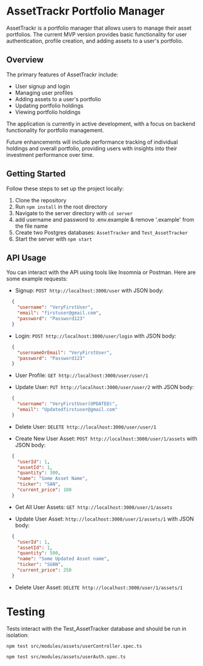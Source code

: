 # AssetTrackr Portfolio Manager

AssetTrackr is a portfolio manager that allows users to manage their asset portfolios. The current MVP version provides basic functionality for user authentication, profile creation, and adding assets to a user's portfolio.

## Overview

The primary features of AssetTrackr include:

- User signup and login
- Managing user profiles
- Adding assets to a user's portfolio
- Updating portfolio holdings
- Viewing portfolio holdings

The application is currently in active development, with a focus on backend functionality for portfolio management.

Future enhancements will include performance tracking of individual holdings and overall portfolio, providing users with insights into their investment performance over time.

## Getting Started

Follow these steps to set up the project locally:

1. Clone the repository
2. Run `npm install` in the root directory
3. Navigate to the server directory with `cd server`
4. add username and password to .env.example & remove '.example' from the file name
5. Create two Postgres databases: `AssetTracker` and `Test_AssetTracker`
6. Start the server with `npm start`

## API Usage

You can interact with the API using tools like Insomnia or Postman. Here are some example requests:

- Signup: `POST http://localhost:3000/user` with JSON body:
```json
  {
    "username": "VeryFirstUser",
    "email": "firstuser@gmail.com",
    "password": "Password123"
  }
```

- Login: `POST http://localhost:3000/user/login` with JSON body:
```json
  {
    "usernameOrEmail": "VeryFirstUser",
    "password": "Password123"
  }
```

- User Profile: `GET http://localhost:3000/user/user/1`

- Update User: `PUT http://localhost:3000/user/user/2` with JSON body:
```json
  {
    "username": "VeryFirstUser(UPDATED)",
    "email": "Updatedfirstuser@gmail.com"
  }
```

- Delete User: `DELETE http://localhost:3000/user/user/1`

- Create New User Asset: `POST http://localhost:3000/user/1/assets` with JSON body:
```json
  {
    "userId": 1,
    "assetId": 1,
    "quantity": 300,
    "name": "Some Asset Name",
    "ticker": "SAN",
    "current_price": 100
  }
```

- Get All User Assets: `GET http://localhost:3000/user/1/assets`

- Update User Asset: `http://localhost:3000/user/1/assets/1` with JSON body:
```json
  {
    "userId": 1,
    "assetId": 1,
    "quantity": 500,
    "name": "Some Updated Asset name",
    "ticker": "SUAN",
    "current_price": 250
  }
  ```

- Delete User Asset: `DELETE http://localhost:3000/user/1/assets/1`

# Testing
Tests interact with the Test_AssetTracker database and should be run in isolation:

`npm test src/modules/assets/userController.spec.ts`

`npm test src/modules/assets/userAuth.spec.ts`

